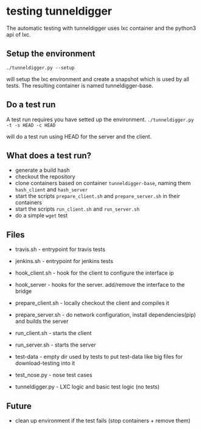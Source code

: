 # testing tunneldigger

The automatic testing with tunneldigger uses lxc container and the python3 api of lxc.


## Setup the environment

```./tunneldigger.py --setup```

will setup the lxc environment and create a snapshot which is used by all tests.
The resulting container is named tunneldigger-base.


## Do a test run

A test run requires you have setted up the environment.
```./tunneldigger.py -t -s HEAD -c HEAD```

will do a test run using HEAD for the server and the client.

## What does a test run?

* generate a build hash
* checkout the repository
* clone containers based on container `tunneldigger-base`, naming them `hash_client` and `hash_server`
* start the scripts `prepare_client.sh` and `prepare_server.sh` in their containers
* start the scripts `run_client.sh` and `run_server.sh`
* do a simple `wget` test

## Files

* travis.sh - entrypoint for travis tests
* jenkins.sh - entrypoint for jenkins tests

* hook_client.sh - hook for the client to configure the interface ip
* hook_server - hooks for the server. add/remove the interface to the bridge

* prepare_client.sh - locally checkout the client and compiles it
* prepare_server.sh - do network configuration, install dependencies(pip) and builds the server

* run_client.sh - starts the client
* run_server.sh - starts the server

* test-data - empty dir used by tests to put test-data like big files for download-testing into it
* test_nose.py - nose test cases
* tunneldigger.py - LXC logic and basic test logic (no tests)

## Future

* clean up environment if the test fails (stop containers + remove them)
